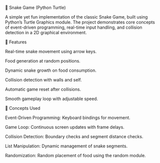 🐍 Snake Game (Python Turtle)

A simple yet fun implementation of the classic Snake Game, built using Python’s Turtle Graphics module.
The project demonstrates core concepts of event-driven programming, real-time input handling, and collision detection in a 2D graphical environment.

🎯 Features

Real-time snake movement using arrow keys.

Food generation at random positions.

Dynamic snake growth on food consumption.

Collision detection with walls and self.

Automatic game reset after collisions.

Smooth gameplay loop with adjustable speed.

🧠 Concepts Used

Event-Driven Programming: Keyboard bindings for movement.

Game Loop: Continuous screen updates with frame delays.

Collision Detection: Boundary checks and segment distance checks.

List Manipulation: Dynamic management of snake segments.

Randomization: Random placement of food using the random module.

